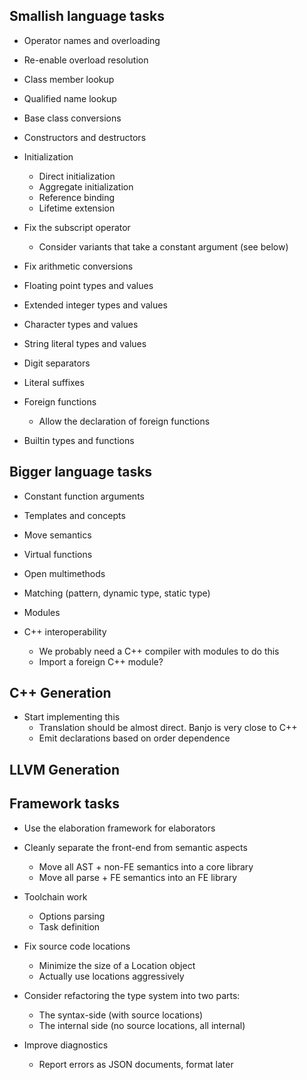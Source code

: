 
## Smallish language tasks

- Operator names and overloading
- Re-enable overload resolution
- Class member lookup
- Qualified name lookup
- Base class conversions

- Constructors and destructors

- Initialization
  - Direct initialization
  - Aggregate initialization
  - Reference binding
  - Lifetime extension

- Fix the subscript operator
  - Consider variants that take a constant argument (see below)

- Fix arithmetic conversions
- Floating point types and values
- Extended integer types and values
- Character types and values
- String literal types and values
- Digit separators
- Literal suffixes

- Foreign functions
  - Allow the declaration of foreign functions

- Builtin types and functions

## Bigger language tasks

- Constant function arguments
- Templates and concepts
- Move semantics
- Virtual functions
- Open multimethods
- Matching (pattern, dynamic type, static type)
- Modules

- C++ interoperability
  - We probably need a C++ compiler with modules to do this
  - Import a foreign C++ module?


## C++ Generation

- Start implementing this
  - Translation should be almost direct. Banjo is very close to C++
  - Emit declarations based on order dependence


## LLVM Generation



## Framework tasks

- Use the elaboration framework for elaborators

- Cleanly separate the front-end from semantic aspects
  - Move all AST + non-FE semantics into a core library
  - Move all parse + FE semantics into an FE library

- Toolchain work
  - Options parsing
  - Task definition

- Fix source code locations
  - Minimize the size of a Location object
  - Actually use locations aggressively

- Consider refactoring the type system into two parts:
  - The syntax-side (with source locations)
  - The internal side (no source locations, all internal)

- Improve diagnostics
  - Report errors as JSON documents, format later